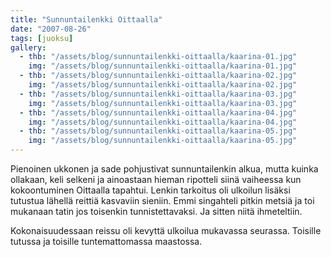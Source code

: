 ```yaml
---
title: "Sunnuntailenkki Oittaalla"
date: "2007-08-26"
tags: [juoksu]
gallery:
  - thb: "/assets/blog/sunnuntailenkki-oittaalla/kaarina-01.jpg"
    img: "/assets/blog/sunnuntailenkki-oittaalla/kaarina-01.jpg"
  - thb: "/assets/blog/sunnuntailenkki-oittaalla/kaarina-02.jpg"
    img: "/assets/blog/sunnuntailenkki-oittaalla/kaarina-02.jpg"
  - thb: "/assets/blog/sunnuntailenkki-oittaalla/kaarina-03.jpg"
    img: "/assets/blog/sunnuntailenkki-oittaalla/kaarina-03.jpg"
  - thb: "/assets/blog/sunnuntailenkki-oittaalla/kaarina-04.jpg"
    img: "/assets/blog/sunnuntailenkki-oittaalla/kaarina-04.jpg"
  - thb: "/assets/blog/sunnuntailenkki-oittaalla/kaarina-05.jpg"
    img: "/assets/blog/sunnuntailenkki-oittaalla/kaarina-05.jpg"
---
```


Pienoinen ukkonen ja sade pohjustivat sunnuntailenkin alkua, mutta
kuinka ollakaan, keli selkeni ja ainoastaan hieman ripotteli siinä
vaiheessa kun kokoontuminen Oittaalla tapahtui. Lenkin tarkoitus oli
ulkoilun lisäksi tutustua lähellä reittiä kasvaviin sieniin. Emmi
singahteli pitkin metsiä ja toi mukanaan tatin jos toisenkin
tunnistettavaksi. Ja sitten niitä ihmeteltiin.

Kokonaisuudessaan reissu oli kevyttä ulkoilua mukavassa seurassa.
Toisille tutussa ja toisille tuntemattomassa maastossa.
